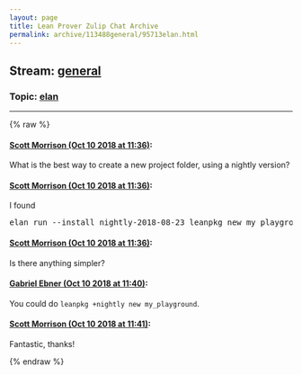 ```yaml
---
layout: page
title: Lean Prover Zulip Chat Archive 
permalink: archive/113488general/95713elan.html
---
```


## Stream: [general](index.html)
### Topic: [elan](95713elan.html)

---


{% raw %}
#### [ Scott Morrison (Oct 10 2018 at 11:36)](https://leanprover.zulipchat.com/#narrow/stream/113488-general/topic/elan/near/135529819):
<p>What is the best way to create a new project folder, using a nightly version?</p>

#### [ Scott Morrison (Oct 10 2018 at 11:36)](https://leanprover.zulipchat.com/#narrow/stream/113488-general/topic/elan/near/135529823):
<p>I found</p>
<div class="codehilite"><pre><span></span>elan run --install nightly-2018-08-23 leanpkg new my_playground
</pre></div>

#### [ Scott Morrison (Oct 10 2018 at 11:36)](https://leanprover.zulipchat.com/#narrow/stream/113488-general/topic/elan/near/135529832):
<p>Is there anything simpler?</p>

#### [ Gabriel Ebner (Oct 10 2018 at 11:40)](https://leanprover.zulipchat.com/#narrow/stream/113488-general/topic/elan/near/135530016):
<p>You could do <code>leanpkg +nightly new my_playground</code>.</p>

#### [ Scott Morrison (Oct 10 2018 at 11:41)](https://leanprover.zulipchat.com/#narrow/stream/113488-general/topic/elan/near/135530053):
<p>Fantastic, thanks!</p>


{% endraw %}
